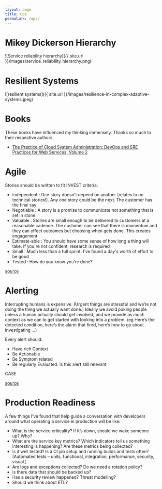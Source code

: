 ```yaml
---
layout: page
title: Ops
permalink: /ops/
---
```


# Mikey Dickerson Hierarchy

![Service reliability hierarchy]({{ site.url }}/images/service_reliability_hierarchy.png)

# Resilient Systems

![resilient systems]({{ site.url }}/images/resilience-in-complex-adaptive-systems.jpeg)

# Books

These books have influenced my thinking immensely. Thanks so much to their respective authors.

- [The Practice of Cloud System Administration: DevOps and SRE Practices for Web Services, Volume 2](https://www.amazon.ca/Practice-Cloud-System-Administration-Practices/dp/032194318X/ref=sr_1_1?keywords=cloud+system+administration&qid=1556103967&s=gateway&sr=8-1)

# Agile

Stories should be written to fit INVEST criteria:

- Independent : One story doesn't depend on another (relates to no technical stories!). Any one story could be the next. The customer has the final say
- Negotiable : A story is a promise to communicate not something that is set in stone
- Valuable : Stories are small enough to be delivered to customers at a reasonable cadence. The customer can see that there is momentum and they can effect outcomes but choosing when gets done. This creates engagement
- Estimate-able : You should have some sense of how long a thing will take. If you're not confident, research is required
- Small : Much less than a full sprint. I've found a day's worth of effort to be good
- Tested : How do you know you're done?

[source](http://agileinaflash.blogspot.com/2009/02/invest.html)

# Alerting

Interrupting humans is expensive. (Urgent things are stressful and we’re not doing the thing we actually want done.) Ideally we avoid poking people unless a human actually should get involved, and we provide as much context as we can to get started with looking into a problem. (eg Here’s the detected condition, here’s the alarm that fired, here’s how to go about investigating …)

Every alert should:

- Have rich Context
- Be Actionable
- Be Symptom related
- Be regularly Evaluated. Is this alert still relevant

CASE

[source](http://onemogin.com/monitoring/case-method-better-monitoring-for-humans.html)

# Production Readiness

A few things I’ve found that help guide a conversation with developers around what operating a service in production will be like:

- What is the service criticality? If it’s down, should we wake someone up? Who?
- What are the service key metrics? Which indicators tell us something interesting is happening? Are these metrics being collected?
- Is it well tested? Is a CI job setup and running builds and tests often? (Automated tests – units, functional, integration, performance, security, visual.)
- Are logs and exceptions collected? Do we need a rotation policy?
- Is there data that should be backed up?
- Has a security review happened? Threat modelling?
- Should we think about ETL?
